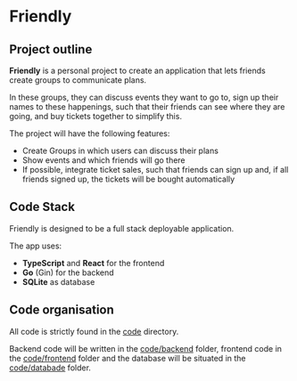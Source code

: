 # Friendly

## Project outline
**Friendly** is a personal project to create an application that lets friends create groups to communicate plans. 

In these groups, they can discuss events they want to go to, sign up their names to these happenings, such that their friends can see where they are going, and buy tickets together to simplify this.

The project will have the following features:
- Create Groups in which users can discuss their plans
- Show events and which friends will go there
- If possible, integrate ticket sales, such that friends can sign up and, if all friends signed up, the tickets will be bought automatically

## Code Stack
Friendly is designed to be a full stack deployable application.

The app uses:
- **TypeScript** and **React** for the frontend
- **Go** (Gin) for the backend
- **SQLite** as database

## Code organisation
All code is strictly found in the [code](friendly/code) directory.

Backend code will be written in the [code/backend](friendly/code/backend) folder, frontend code in the [code/frontend](friendly/code/frontend) folder and the database will be situated in the [code/databade](friendly/code/database) folder.